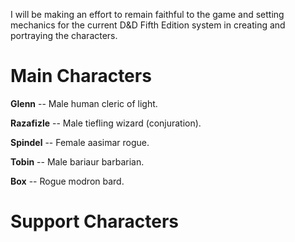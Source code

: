I will be making an effort to remain faithful to the game and setting mechanics for the current D&D Fifth Edition system in creating and portraying the characters.  


# Main Characters

**Glenn** -- Male human cleric of light.

**Razafizle** -- Male tiefling wizard (conjuration).

**Spindel** -- Female aasimar rogue.

**Tobin** -- Male bariaur barbarian.

**Box** -- Rogue modron bard.

# Support Characters